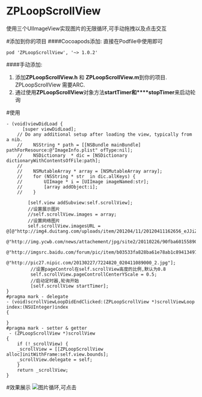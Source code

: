 # ZPLoopScrollView
使用三个UIImageView实现图片的无限循环,可手动拖拽以及点击交互

#添加到你的项目
####Cocoapods添加:
直接在Podfile中使用即可

	pod 'ZPLoopScrollView', '~> 1.0.2'
####手动添加:

1. 添加**ZPLoopScrollView.h** 和 **ZPLoopScrollView.m**到你的项目.
ZPLoopScrollView 需要ARC.
2. 通过使用**ZPLoopScrollView**对象方法**startTimer和****stopTimer**来启动轮询

#使用

   	- (void)viewDidLoad {
		  [super viewDidLoad];
	 	// Do any additional setup after loading the view, typically from a nib.
	 	//    NSString * path = [[NSBundle mainBundle] pathForResource:@"ImageInfo.plist" ofType:nil];
		//    NSDictionary  * dic = [NSDictionary dictionaryWithContentsOfFile:path];
		//    
		//    NSMutableArray * array = [NSMutableArray array];
		//    for (NSString * str  in dic.allKeys) {
		//        UIImage * i = [UIImage imageNamed:str];
		//        [array addObject:i];
		//    }
    
    		[self.view addSubview:self.scrollView];
	    	//设置展示图片
		 	//self.scrollView.images = array;
			//设置网络图片
			self.scrollView.imagesURL = @[@"http://img4.duitang.com/uploads/item/201204/11/20120411162656_eJJiZ.jpeg",
		                                  @"http://img.ycwb.com/news/attachement/jpg/site2/20110226/90fba60155890ed3082500.jpg",
		                                  @"http://imgsrc.baidu.com/forum/pic/item/b03533fa828ba61e78ab1c894134970a314e59cb.jpg",
		                                  @"http://pic27.nipic.com/20130227/7224820_020411089000_2.jpg"];
			 //设置pageControl在self.scrollView高度的比例,默认为0.8
			 self.scrollView.pageControllCenterYScale = 0.5;
			 //启动定时器,轮询开始
			 [self.scrollView startTimer];
    }
	#pragma mark - delegate
    - (void)scrollViewLoopDidEndClicked:(ZPLoopScrollView *)scrollViewLoop index:(NSUInteger)index
    {
    
    }
    #pragma mark - setter & getter
     - (ZPLoopScrollView *)scrollView
    {
    	if (!_scrollView) {
        _scrollView = [[ZPLoopScrollView alloc]initWithFrame:self.view.bounds];
        _scrollView.delegate = self;
    	}
    	return _scrollView;
    }
	
#效果展示
![图片循环,可点击](https://github.com/twenty-zp/Nothing/blob/master/2016-05-31%2016_54_22.gif)
